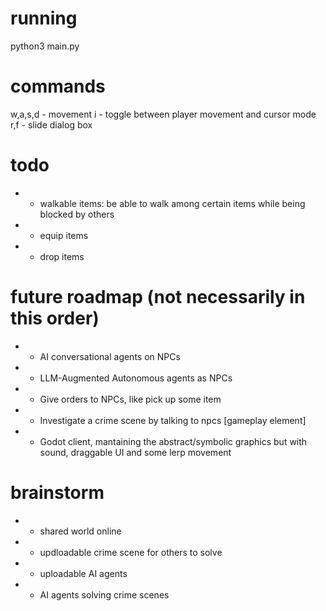 # running
python3 main.py

# commands
w,a,s,d - movement
i - toggle between player movement and cursor mode
r,f - slide dialog box

# todo
* - walkable items: be able to walk among certain items while being blocked by others
* - equip items
* - drop items

# future roadmap (not necessarily in this order)
* - AI conversational agents on NPCs
* - LLM-Augmented Autonomous agents as NPCs
* - Give orders to NPCs, like pick up some item
* - Investigate a crime scene by talking to npcs [gameplay element]
* - Godot client, mantaining the abstract/symbolic graphics but with sound, draggable UI and some lerp movement

# brainstorm
* - shared world online
* - updloadable crime scene for others to solve
* - uploadable AI agents
* - AI agents solving crime scenes

